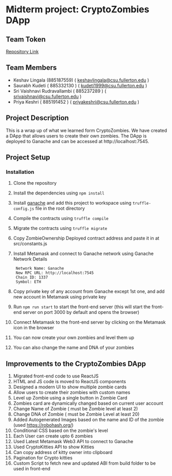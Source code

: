 # Midterm project: CryptoZombies DApp

## Team Token

[Repository Link](https://github.com/keshavlingala/Cryptozombies)

## Team Members

* Keshav Lingala (885187559) ( keshavlingala@csu.fullerton.edu )
* Saurabh Kudeti ( 885332130 ) ( kudeti1999@csu.fullerton.edu )
* Sri Vaishnavi Rudravallambi ( 885237289 ) ( srivaishnavi@csu.fullerton.edu )
* Priya Keshri ( 885191452 ) ( priyakeshri@csu.fullerton.edu )

## Project Description

This is a wrap up of what we learned form CryptoZombies. We have created a DApp that allows users to create their own
zombies. The DApp is deployed to Ganache and can be accessed at http://localhost:7545.

## Project Setup

### Installation

1. Clone the repository
2. Install the dependencies using `npm install`
3. Install [ganache](https://trufflesuite.com/ganache/) and add this project to workspace using `truffle-config.js` file
   in the root directory
4. Compile the contracts using `truffle compile`
5. Migrate the contracts using `truffle migrate`
6. Copy ZombieOwnership Deployed contract address and paste it in at src/constants.js
7. Install Metamask and connect to Ganache network using Ganache Network Details

        Network Name: Ganache
        New RPC URL: http://localhost:7545 
        Chain ID: 1337 
        Symbol: ETH

8. Copy private key of any account from Ganache except 1st one, and add new account in Metamask using private key
9. Run `npm run start` to start the front-end server (this will start the front-end server on port 3000 by default and
   opens the browser)
10. Connect Metamask to the front-end server by clicking on the Metamask icon in the browser
11. You can now create your own zombies and level them up
12. You can also change the name and DNA of your zombies

## Improvements to the CryptoZombies DApp

1. Migrated front-end code to use ReactJS
2. HTML and JS code is moved to ReactJS components
3. Designed a modern UI to show multiple zombie cards
4. Allow users to create their zombies with custom names
5. Level up Zombie using a single button in Zombie Card
6. Zombies card are dynamically changed based on current user account
7. Change Name of Zombie ( must be Zombie level at least 2)
8. Change DNA of Zombie ( must be Zombie Level at least 20)
9. Added Autogenerated Images based on the name and ID of the zombie (used https://robohash.org/)
10. Conditional CSS based on the zombie's level 
11. Each User can create upto 6 zombies
12. Used Latest Metamask Web3 API to connect to Ganache
13. Used CryptoKitties API to show Kitties
14. Can copy address of kitty owner into clipboard
15. Pagination for Crypto kitties
16. Custom Script to fetch new and updated ABI from build folder to be used in front-end
